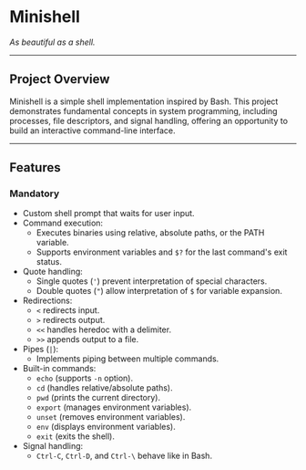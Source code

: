 # **Minishell**  
*As beautiful as a shell.*

---

## **Project Overview**  
Minishell is a simple shell implementation inspired by Bash. This project demonstrates fundamental concepts in system programming, including processes, file descriptors, and signal handling, offering an opportunity to build an interactive command-line interface.

---

## **Features**  
### **Mandatory**  
- Custom shell prompt that waits for user input.
- Command execution:
  - Executes binaries using relative, absolute paths, or the PATH variable.
  - Supports environment variables and `$?` for the last command's exit status.
- Quote handling:
  - Single quotes (`'`) prevent interpretation of special characters.
  - Double quotes (`"`) allow interpretation of `$` for variable expansion.
- Redirections:
  - `<` redirects input.
  - `>` redirects output.
  - `<<` handles heredoc with a delimiter.
  - `>>` appends output to a file.
- Pipes (`|`):
  - Implements piping between multiple commands.
- Built-in commands:
  - `echo` (supports `-n` option).
  - `cd` (handles relative/absolute paths).
  - `pwd` (prints the current directory).
  - `export` (manages environment variables).
  - `unset` (removes environment variables).
  - `env` (displays environment variables).
  - `exit` (exits the shell).
- Signal handling:
  - `Ctrl-C`, `Ctrl-D`, and `Ctrl-\` behave like in Bash.
